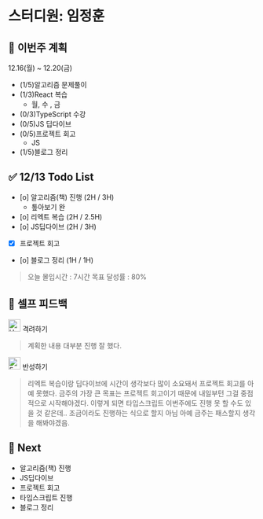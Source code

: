 # 스터디원: 임정훈

## 🚀 이번주 계획

12.16(월) ~ 12.20(금)

- (1/5)알고리즘 문제풀이
- (1/3)React 복습
  - 월, 수 , 금
- (0/3)TypeScript 수강
- (0/5)JS 딥다이브
- (0/5)프로젝트 회고
  - JS
- (1/5)블로그 정리

## ✅ 12/13 Todo List

- [o] 알고리즘(책) 진행 (2H / 3H)
  - 톺아보기 완
- [o] 리엑트 복습 (2H / 2.5H)
- [o] JS딥다이브 (2H / 3H)
- [x] 프로젝트 회고
- [o] 블로그 정리 (1H / 1H)

> 오늘 몰입시간 : 7시간
> 목표 달성률 : 80%

## 🎉 셀프 피드백

<img src="https://raw.githubusercontent.com/Tarikul-Islam-Anik/Animated-Fluent-Emojis/master/Emojis/Smilies/Hugging%20Face.png" alt="Hugging Face" width="25" height="25"> 격려하기</img>

> 계획한 내용 대부분 진행 잘 했다.

<img src="https://raw.githubusercontent.com/Tarikul-Islam-Anik/Animated-Fluent-Emojis/master/Emojis/Smilies/Face%20with%20Monocle.png" alt="Face with Monocle" width="25" height="25"> 반성하기</img>

> 리엑트 복습이랑 딥다이브에 시간이 생각보다 많이 소요돼서 프로젝트 회고를 아예 못했다. 금주의 가장 큰 목표는 프로젝트 회고이기 때문에 내일부턴 그걸 중점적으로 시작해야겠다. 이렇게 되면 타입스크립트 이번주에도 진행 못 할 수도 있을 것 같은데.. 조금이라도 진행하는 식으로 할지 아님 아예 금주는 패스할지 생각을 해봐야겠음.

## 🌱 Next

- 알고리즘(책) 진행
- JS딥다이브
- 프로젝트 회고
- 타입스크립트 진행
- 블로그 정리
